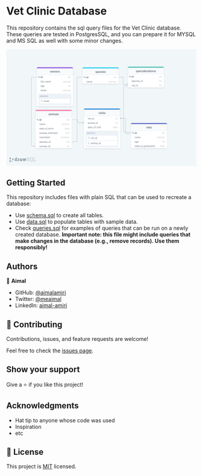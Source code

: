 # Vet Clinic Database

This repository contains the sql query files for the Vet Clinic database. These queries are tested in PostgresSQL, and you can prepare it for MYSQL and MS SQL as well with some minor changes.

![Diagram](diagram/db_diagram.png)

## Getting Started

This repository includes files with plain SQL that can be used to recreate a database:

- Use [schema.sql](./schema.sql) to create all tables.
- Use [data.sql](./data.sql) to populate tables with sample data.
- Check [queries.sql](./queries.sql) for examples of queries that can be run on a newly created database. **Important note: this file might include queries that make changes in the database (e.g., remove records). Use them responsibly!**


## Authors

👤 **Aimal**

- GitHub: [@aimalamiri](https://github.com/aimalamiri)
- Twitter: [@meaimal](https://twitter.com/meaimal)
- LinkedIn: [aimal-amiri](https://linkedin.com/in/aimal-amiri)

## 🤝 Contributing

Contributions, issues, and feature requests are welcome!

Feel free to check the [issues page](../../issues/).

## Show your support

Give a ⭐️ if you like this project!

## Acknowledgments

- Hat tip to anyone whose code was used
- Inspiration
- etc

## 📝 License

This project is [MIT](./MIT.md) licensed.
